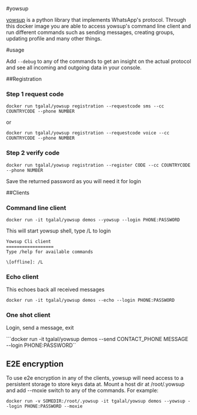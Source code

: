 #yowsup

[yowsup](https://github.com/tgalal/yowsup) is a python library that implements WhatsApp's protocol. Through this docker image you are able to access yowsup's command line client and run different commands such as sending messages, creating groups, updating profile and many other things.

#usage

Add ```--debug``` to any of the commands to get an insight on the actual protocol and see all incoming and outgoing data in your console.

##Registration

### Step 1 request code
```docker run tgalal/yowsup registration --requestcode sms --cc COUNTRYCODE --phone NUMBER```

or

```docker run tgalal/yowsup registration --requestcode voice --cc COUNTRYCODE --phone NUMBER```

### Step 2 verify code

```docker run tgalal/yowsup registration --register CODE --cc COUNTRYCODE --phone NUMBER```

Save the returned password as you will need it for login

##Clients
### Command line client

```docker run -it tgalal/yowsup demos --yowsup --login PHONE:PASSWORD```

This will start yowsup shell, type /L to login

```
Yowsup Cli client
==================
Type /help for available commands

\[offline]: /L
```

### Echo client

This echoes back all received messages

```docker run -it tgalal/yowsup demos --echo --login PHONE:PASSWORD```

### One shot client

Login, send a message, exit

```docker run -it tgalal/yowsup demos --send CONTACT_PHONE MESSAGE --login PHONE:PASSWORD``

## E2E encryption
To use e2e encryption in any of the clients, yowsup will need access to a persistent storage to store keys data at. Mount a host dir at /root/.yowsup and add --moxie switch to any of the commands. For example:

```docker run -v SOMEDIR:/root/.yowsup -it tgalal/yowsup demos --yowsup --login PHONE:PASSWORD --moxie```

